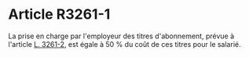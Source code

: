 # Article R3261-1

La prise en charge par l'employeur des titres d'abonnement, prévue à l'article [L. 3261-2][1], est égale à 50 % du coût de ces titres pour le salarié.

 [1]: /affichCodeArticle.do?cidTexte=LEGITEXT000006072050&idArticle=LEGIARTI000006902931&dateTexte=&categorieLien=cid